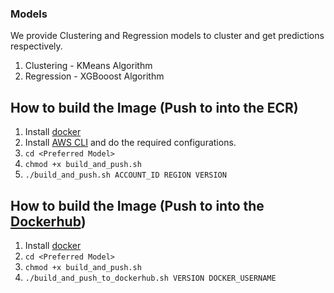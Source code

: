 ### Models

We provide Clustering and Regression models to cluster and get predictions respectively.

1. Clustering - KMeans Algorithm
2. Regression - XGBooost Algorithm

## How to build the Image (Push to into the ECR)

1. Install [docker](https://docs.docker.com/get-docker/)
2. Install [AWS CLI](https://docs.aws.amazon.com/cli/latest/userguide/install-cliv2.html) and do the required configurations.
2. `cd <Preferred Model>`
3. `chmod +x build_and_push.sh`
4. `./build_and_push.sh ACCOUNT_ID REGION VERSION`

## How to build the Image (Push to into the [Dockerhub](https://hub.docker.com/))

1. Install [docker](https://docs.docker.com/get-docker/)
2. `cd <Preferred Model>`
3. `chmod +x build_and_push.sh`
4. `./build_and_push_to_dockerhub.sh VERSION DOCKER_USERNAME`